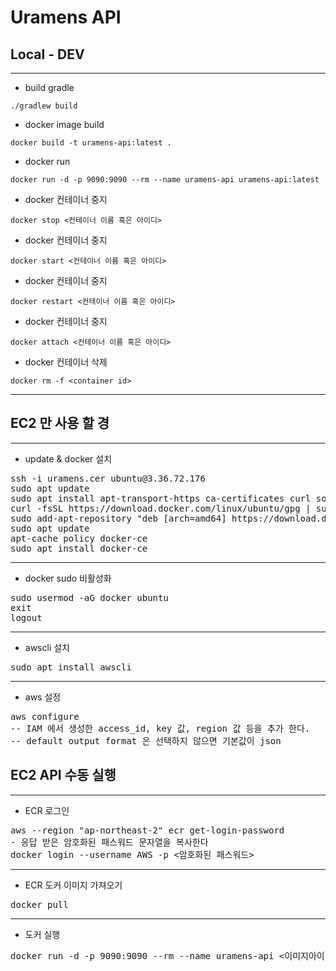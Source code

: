 # Uramens API

## Local - DEV
----------------------------------------
- build gradle

```
./gradlew build
```

- docker image build

```
docker build -t uramens-api:latest .
```

- docker run

```
docker run -d -p 9090:9090 --rm --name uramens-api uramens-api:latest
```

- docker 컨테이너 중지
```
docker stop <컨테이너 이름 혹은 아이디>
```
- docker 컨테이너 중지
```
docker start <컨테이너 이름 혹은 아이디>
```
- docker 컨테이너 중지
```
docker restart <컨테이너 이름 혹은 아이디>
```
- docker 컨테이너 중지
```
docker attach <컨테이너 이름 혹은 아이디>
```
- docker 컨테이너 삭제
```
docker rm -f <container id>
```

----------------------------------------
## EC2 만 사용 할 경
----------------------------------------
* update & docker 설치
<pre>
ssh -i uramens.cer ubuntu@3.36.72.176
sudo apt update
sudo apt install apt-transport-https ca-certificates curl software-properties-common
curl -fsSL https://download.docker.com/linux/ubuntu/gpg | sudo apt-key add -
sudo add-apt-repository "deb [arch=amd64] https://download.docker.com/linux/ubuntu bionic stable"
sudo apt update
apt-cache policy docker-ce
sudo apt install docker-ce
</pre>
----------------------------------------
* docker sudo 비활성화

<pre>
sudo usermod -aG docker ubuntu
exit
logout
</pre>
------------------------------------------
* awscli 설치

<pre>
sudo apt install awscli
</pre>
------------------------------------------
* aws 설정

<pre>
aws configure
-- IAM 에서 생성한 access_id, key 값, region 값 등을 추가 한다.
-- default output format 은 선택하지 않으면 기본값이 json 
</pre>

## EC2 API 수동 실행

------------------------------------------
* ECR 로그인

<pre>
aws --region "ap-northeast-2" ecr get-login-password
- 응답 받은 암호화된 패스워드 문자열을 복사한다
docker login --username AWS -p <암호화된 패스워드> <ERC 도커 이미지 주소>
</pre>

------------------------------------------
* ECR 도커 이미지 가져오기

<pre>
docker pull <ERC 도커 이미지 주소>
</pre>

------------------------------------------
* 도커 실행
<pre>
docker run -d -p 9090:9090 --rm --name uramens-api <이미지아이디>
</pre>


